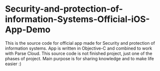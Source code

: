 # Security-and-protection-of-information-Systems-Official-iOS-App-Demo
This is the source code for official app made for Security and protection of information systems. App is written in Objective-C and combined to work with Parse Cloud. This source code is not finished project, just one of the phases of project. Main purpose is for sharing knowledge and to make life easier :)
